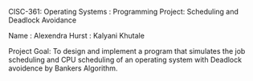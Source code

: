 CISC-361: Operating Systems : Programming Project:
Scheduling and Deadlock Avoidance

Name : Alexendra Hurst 
     : Kalyani Khutale
     
     
Project Goal: To design and implement a program that simulates the job scheduling and CPU
scheduling of an operating system with Deadlock avoidence by Bankers Algorithm.


